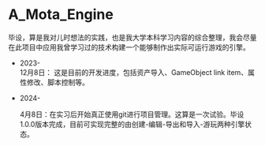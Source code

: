 # A_Mota_Engine
毕设，算是我对儿时想法的实践，也是我大学本科学习内容的综合整理，我会尽量在此项目中应用我曾学习过的技术构建一个能够制作出实际可运行游戏的引擎。
* 2023-  
12月8日： 这是目前的开发进度，包括资产导入、GameObject link item、属性修改、脚本控制等。

* 2024-

    4月8日：在实习后开始真正使用git进行项目管理。这算是一次试验。毕设1.0.0版本完成，目前可实现完整的由创建-编辑-导出和导入-游玩两种引擎状态。
